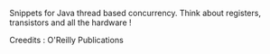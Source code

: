 Snippets for Java thread based concurrency. Think about registers, transistors and all the hardware !

Creedits : O'Reilly Publications
